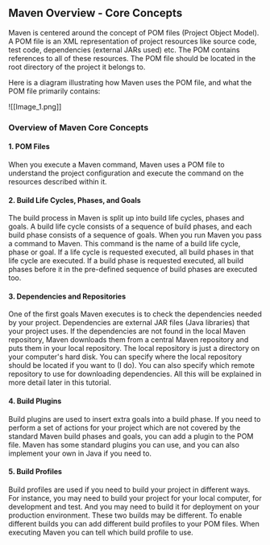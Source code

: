 ## Maven Overview - Core Concepts

Maven is centered around the concept of POM files (Project Object Model). A POM file is an XML representation of project resources like source code, test code, dependencies (external JARs used) etc. The POM contains references to all of these resources. The POM file should be located in the root directory of the project it belongs to.

Here is a diagram illustrating how Maven uses the POM file, and what the POM file primarily contains:

![[Image_1.png]]


### Overview of Maven Core Concepts

#### **1. POM Files**
When you execute a Maven command, Maven uses a POM file to understand the project configuration and execute the command on the resources described within it.

#### **2. Build Life Cycles, Phases, and Goals**
The build process in Maven is split up into build life cycles, phases and goals. A build life cycle consists of a sequence of build phases, and each build phase consists of a sequence of goals. When you run Maven you pass a command to Maven. This command is the name of a build life cycle, phase or goal. If a life cycle is requested executed, all build phases in that life cycle are executed. If a build phase is requested executed, all build phases before it in the pre-defined sequence of build phases are executed too.

#### **3. Dependencies and Repositories**
One of the first goals Maven executes is to check the dependencies needed by your project. Dependencies are external JAR files (Java libraries) that your project uses. If the dependencies are not found in the local Maven repository, Maven downloads them from a central Maven repository and puts them in your local repository. The local repository is just a directory on your computer's hard disk. You can specify where the local repository should be located if you want to (I do). You can also specify which remote repository to use for downloading dependencies. All this will be explained in more detail later in this tutorial.

#### **4. Build Plugins**
Build plugins are used to insert extra goals into a build phase. If you need to perform a set of actions for your project which are not covered by the standard Maven build phases and goals, you can add a plugin to the POM file. Maven has some standard plugins you can use, and you can also implement your own in Java if you need to.

#### **5. Build Profiles**
Build profiles are used if you need to build your project in different ways. For instance, you may need to build your project for your local computer, for development and test. And you may need to build it for deployment on your production environment. These two builds may be different. To enable different builds you can add different build profiles to your POM files. When executing Maven you can tell which build profile to use.

